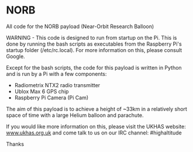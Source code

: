 NORB
====

All code for the NORB payload (Near-Orbit Research Balloon)

WARNING - This code is designed to run from startup on the Pi. This is done by running the bash scripts as executables
from the Raspberry Pi's startup folder (/etc/rc.local). For more information on this, please consult Google.


Except for the bash scripts, the code for this payload is written in Python and is run by a Pi with a few components:

- Radiometrix NTX2 radio transmitter
- Ublox Max 6 GPS chip
- Raspberry Pi Camera (Pi Cam)


The aim of this payload is to achieve a height of ~33km in a relatively short space of time with a large Helium balloon
and parachute. 

If you would like more information on this, please visit the UKHAS website: www.ukhas.org.uk 
and come talk to us on our IRC channel: #highaltitude

Thanks
